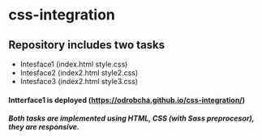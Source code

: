 # css-integration

## Repository includes two tasks 
- Intesface1 (index.html style.css)
- Intesface2 (index2.html style2.css)
- Intesface3 (index2.html style3.css)

#### Intterface1 is deployed  (https://odrobcha.github.io/css-integration/)


##### Both tasks are implemented using HTML, CSS (with Sass preprocesor), they are responsive.

